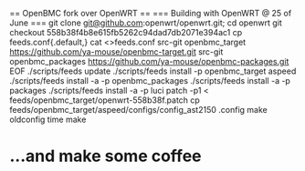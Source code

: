 == OpenBMC fork over OpenWRT ==
=== Building with OpenWRT @ 25 of June ===
git clone git@github.com:openwrt/openwrt.git; cd openwrt
git checkout 558b38f4b8e615fb5262c94dad7db2071e394ac1
cp feeds.conf{.default,}
cat <<EOF>>feeds.conf
src-git openbmc_target https://github.com/ya-mouse/openbmc-target.git
src-git openbmc_packages https://github.com/ya-mouse/openbmc-packages.git
EOF
./scripts/feeds update
./scripts/feeds install -p openbmc_target aspeed
./scripts/feeds install -a -p openbmc_packages
./scripts/feeds install -a -p packages
./scripts/feeds install -a -p luci
patch -p1 < feeds/openbmc_target/openwrt-558b38f.patch
cp feeds/openbmc_target/aspeed/configs/config_ast2150 .config
make oldconfig
time make
# ...and make some coffee
